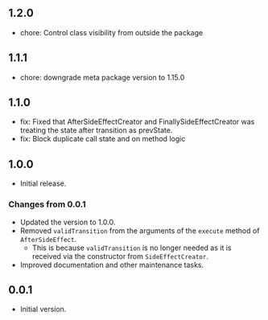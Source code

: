 ## 1.2.0
- chore: Control class visibility from outside the package

## 1.1.1
- chore: downgrade meta package version to 1.15.0

## 1.1.0
- fix: Fixed that AfterSideEffectCreator and FinallySideEffectCreator was treating the state after transition as prevState.
- fix: Block duplicate call state and on method logic

## 1.0.0
- Initial release.
### Changes from 0.0.1
- Updated the version to 1.0.0.
- Removed `validTransition` from the arguments of the `execute` method of `AfterSideEffect`.
  - This is because `validTransition` is no longer needed as it is received via the constructor from `SideEffectCreator`.
- Improved documentation and other maintenance tasks.


## 0.0.1

- Initial version.
